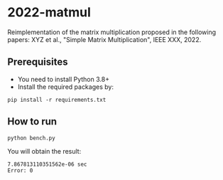 # 2022-matmul

Reimplementation of the matrix multiplication proposed in the following papers: XYZ et al., "Simple Matrix Multiplication", IEEE XXX, 2022.

## Prerequisites
- You need to install Python 3.8+
- Install the required packages by:
```console
pip install -r requirements.txt
```

## How to run
```console
python bench.py
```

You will obtain the result:
```console
7.867813110351562e-06 sec
Error: 0
```